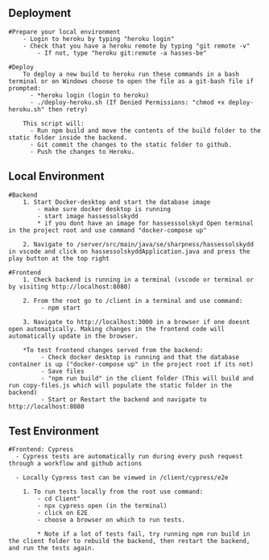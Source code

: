 ## Deployment
    #Prepare your local environment
        - Login to heroku by typing "heroku login"
        - Check that you have a heroku remote by typing "git remote -v"
            - If not, type "heroku git:remote -a hasses-be"
    
    #Deploy
        To deploy a new build to heroku run these commands in a bash terminal or on Windows choose to open the file as a git-bash file if prompted: 
          - *heroku login (login to heroku)
          - ./deploy-heroku.sh (If Denied Permissions: "chmod +x deploy-heroku.sh" then retry)
  
        This script will:
          - Run npm build and move the contents of the build folder to the static folder inside the backend.
          - Git commit the changes to the static folder to github.
          - Push the changes to Heroku.

## Local Environment
    #Backend
        1. Start Docker-desktop and start the database image
            - make sure docker desktop is running
            - start image hassessolskydd
            * if you dont have an image for hassesssolskyd Open terminal in the project root and use command "docker-compose up" 
         
        2. Navigate to /server/src/main/java/se/sharpness/hassessolskydd in vscode and click on hassessolskyddApplication.java and press the play button at the top right
    
    #Frontend
        1. Check backend is running in a terminal (vscode or terminal or by visiting http://localhost:8080)
    
        2. From the root go to /client in a terminal and use command:   
             - npm start
  
        3. Navigate to http://localhost:3000 in a browser if one doesnt open automatically. Making changes in the frontend code will automatically update in the browser.
  
        *To test frontend changes served from the backend:
             - Check docker desktop is running and that the database container is up ("docker-compose up" in the project root if its not)
             - Save files
             - "npm run build" in the client folder (This will build and run copy-files.js which will populate the static folder in the backend)
             - Start or Restart the backend and navigate to http://localhost:8080

## Test Environment
    #Frontend: Cypress
      - Cypress tests are automatically run during every push request through a workflow and github actions
  
      - Locally Cypress test can be viewed in /client/cypress/e2e
  
        1. To run tests locally from the root use command:
            - cd Client"
            - npx cypress open (in the terminal) 
            - click on E2E
            - choose a browser on which to run tests.
        
            * Note if a lot of tests fail, try running npm run build in the client folder to rebuild the backend, then restart the backend, and run the tests again.
